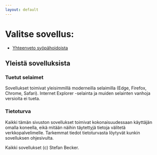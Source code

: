 ```yaml
---
layout: default
---
```

# Valitse sovellus:
* [Yhteenveto syöpähoidoista](treatsum)

## Yleistä sovelluksista
### Tuetut selaimet
Sovellukset toimivat yleisimmillä moderneilla selaimilla (Edge, Firefox, Chrome, Safari). Internet Explorer -selainta ja muiden selainten vanhoja versioita ei tueta.

### Tietoturva
Kaikki tämän sivuston sovellukset toimivat kokonaisuudessaan käyttäjän omalla koneella, eikä mitään näihin täytettyjä tietoja välitetä verkkopalvelimelle. Tarkemmat tiedot tietoturvasta löytyvät kunkin sovelluksen ohjesivulta.

Kaikki sovellukset (c) Stefan Becker.

